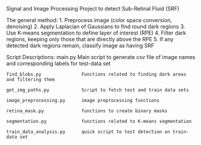 Signal and Image Processing Project to detect Sub-Retinal Fluid (SRF)


The general method:
    1. Preprocess image (color space conversion, denoising)
    2. Apply Laplacian of Gaussians to find round dark regions
    3. Use K-means segmentation to define layer of interest (RPE)
    4. Filter dark regions, keeping only those that are directly above the RPE
    5. If any detected dark regions remain, classify image as having SRF


Script Descriptions:
    main.py                     Main script to generate csv file of image names and corresponding labels for test-data set

    find_blobs.py               Functions related to finding dark areas and filtering them

    get_img_paths.py            Script to fetch test and train data sets

    image_preprocessing.py      image preprocessing functions

    retina_mask.py              functions to create binary masks

    segmentation.py             functions related to K-means segmentation

    train_data_analysis.py      quick script to test detection on train-data set